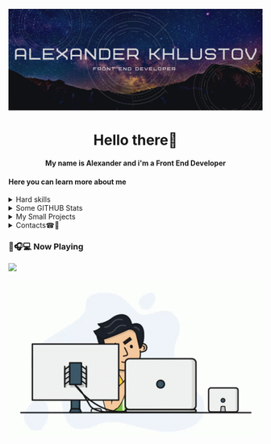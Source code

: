 ![Banner](/images/banner.png)

<h1 align='center'>Hello there🖖</h1>
<h4 align='center'>My name is Alexander and i'm a Front End Developer</h4>

<h4>Here you can learn more about me</h4>
<details>
  <summary>Hard skills</summary>
  <p align='center'>
  <img src='https://img.shields.io/badge/React-20232A?style=for-the-badge&logo=react&logoColor=61DAFB' />
  <img src='https://img.shields.io/badge/Redux-593D88?style=for-the-badge&logo=redux&logoColor=white' />
  <img src='https://img.shields.io/badge/React_Router-CA4245?style=for-the-badge&logo=react-router&logoColor=white' />
  <img src='https://img.shields.io/badge/Gatsby-663399?style=for-the-badge&logo=gatsby&logoColor=white' />
  <br>
  <img src='https://img.shields.io/badge/JavaScript-323330?style=for-the-badge&logo=javascript&logoColor=F7DF1E' />
  <img src='https://img.shields.io/badge/HTML5-E34F26?style=for-the-badge&logo=html5&logoColor=white' />
  <img src='https://img.shields.io/badge/CSS3-1572B6?style=for-the-badge&logo=css3&logoColor=white' />
  <br>
  <img src="https://img.shields.io/badge/Node.js-339933?style=for-the-badge&logo=nodedotjs&logoColor=white"/>
  <img src="https://img.shields.io/badge/npm-CB3837?style=for-the-badge&logo=npm&logoColor=white"/>
  <img src='https://img.shields.io/badge/Express.js-000000?style=for-the-badge&logo=express&logoColor=white'/>
  <img src='https://img.shields.io/badge/MongoDB-white?style=for-the-badge&logo=mongodb&logoColor=4EA94B' />
  <img src='https://img.shields.io/badge/Git-F05032?style=for-the-badge&logo=git&logoColor=white' />
  <img src='https://img.shields.io/badge/Postman-FF6C37?style=for-the-badge&logo=Postman&logoColor=white' />
  <br>
  <img src='https://img.shields.io/badge/Sass-CC6699?style=for-the-badge&logo=sass&logoColor=white' />  
  <img src='https://img.shields.io/badge/Bootstrap-563D7C?style=for-the-badge&logo=bootstrap&logoColor=white' />
  <img src='https://img.shields.io/badge/Material--UI-0081CB?style=for-the-badge&logo=material-ui&logoColor=white' />  
  <img src='https://img.shields.io/badge/Figma-F24E1E?style=for-the-badge&logo=figma&logoColor=white' />
  <img src='https://img.shields.io/badge/Canva-%2300C4CC.svg?&style=for-the-badge&logo=Canva&logoColor=white' />
  </p>
</details>

<details>
<summary>Some GITHUB Stats</summary>
  <p align='center'>
  <a href="#"><img src="https://github-readme-stats.vercel.app/api?username=Khlustov"></a>
  </p>
  <p align='center'>
  <a href="#"><img src="https://github-readme-stats.vercel.app/api/top-langs/?username=Khlustov"></a>
  </p>
</details>

<details>
<summary>My Small Projects</summary>
<h5>Vanilla JS Projects</h5>
<a href='https://khlustov.github.io/Simple-1_ColorFlipper/'>Color Flipper 🦄</a><br>
<a href='https://khlustov.github.io/Simple-2_PasswordGenerator/'>Password Generator🔣</a><br>
<a href='https://github.com/Khlustov/Simple-3_TrelloClone'>Trello Clone</a>---Still in work---<br>

<h5>React Projects</h5>
<a href='https://khlustov.github.io/currency/'>Currency Converter📈</a><br>

<h5>Full Stack MERN Projects</h5>
<a href='https://github.com/Khlustov/project'>Avito Clone</a><br>
<a href='https://github.com/Khlustov/portfolio'>My Portfolio Website</a>---Still in work---<br>
</details>

<details>
<summary>Contacts☎📧</summary>
<p align='center'>
<a href="https://t.me/AlexanderKhlustov"><img src="https://img.shields.io/badge/Telegram-2CA5E0?style=for-the-badge&logo=telegram&logoColor=white"></a> <a href="https://join.skype.com/invite/H8R1yp4hNCFu"><img src="https://img.shields.io/badge/Skype-blue?style=for-the-badge&logo=skype&logoColor=white"></a> <a href="https://linkedin.com/in/alexander-khlustov-2225aa21b/"><img src="https://img.shields.io/badge/LinkedIn-0077B5?style=for-the-badge&logo=linkedin&logoColor=white"></a> <a href="https://github.com/Khlustov"><img src="https://img.shields.io/badge/GitHub-100000?style=for-the-badge&logo=github&logoColor=white"></a>
</p>
<p align='center'>
<span>Mobile Phone Number => +375(29)528-08-71</span><br>
<span>Email => khlustov.alex@gmail.com</span>
</p>
</details>

<h3>🎼🎧💻 Now Playing</h3>

[<img src="https://novatorem-khlustov.vercel.app/api/spotify"/>](https://open.spotify.com/user/82283cfaff2d4ed8b27efa81d7a4b2d1)
<p align='center'><img src="/images/programmer.gif" /></p>
